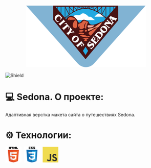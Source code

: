 <p align="center">
  <img src="https://raw.githubusercontent.com/lespend/Sedona/64854fea356eef437e41dfd8d0f6f1c08d239fd2/img/logotype-desktop.svg" alt="Логотип сайта">
</p>

![Shield](https://img.shields.io/badge/landing-page-grayf?style=for-the-badge&logo=geart&logoColor=white)
# :computer: Sedona. О проекте:
Адаптивная верстка макета сайта о путешествиях Sedona. 

# :gear: Технологии:
<div>
<img src="https://raw.githubusercontent.com/devicons/devicon/1119b9f84c0290e0f0b38982099a2bd027a48bf1/icons/html5/html5-original-wordmark.svg" width=50>&nbsp;
<img src="https://raw.githubusercontent.com/devicons/devicon/1119b9f84c0290e0f0b38982099a2bd027a48bf1/icons/css3/css3-original-wordmark.svg" width=50>&nbsp;
<img src="https://raw.githubusercontent.com/devicons/devicon/1119b9f84c0290e0f0b38982099a2bd027a48bf1/icons/javascript/javascript-original.svg" width=50>
</div>
